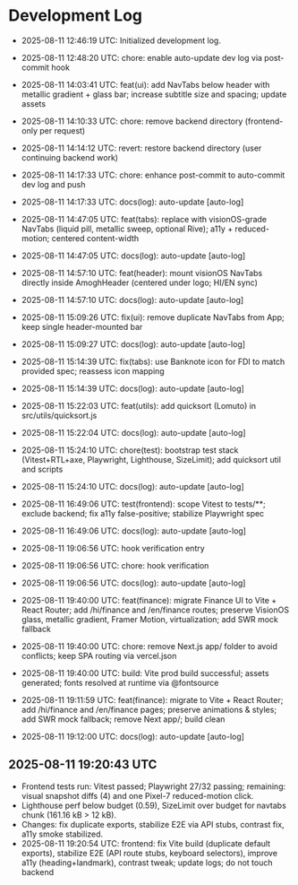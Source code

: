# Development Log

- 2025-08-11 12:46:19 UTC: Initialized development log.

- 2025-08-11 12:48:20 UTC: chore: enable auto-update dev log via post-commit hook
- 2025-08-11 14:03:41 UTC: feat(ui): add NavTabs below header with metallic gradient + glass bar; increase subtitle size and spacing; update assets
- 2025-08-11 14:10:33 UTC: chore: remove backend directory (frontend-only per request)
- 2025-08-11 14:14:12 UTC: revert: restore backend directory (user continuing backend work)
- 2025-08-11 14:17:33 UTC: chore: enhance post-commit to auto-commit dev log and push
- 2025-08-11 14:17:33 UTC: docs(log): auto-update [auto-log]
- 2025-08-11 14:47:05 UTC: feat(tabs): replace with visionOS-grade NavTabs (liquid pill, metallic sweep, optional Rive); a11y + reduced-motion; centered content-width
- 2025-08-11 14:47:05 UTC: docs(log): auto-update [auto-log]
- 2025-08-11 14:57:10 UTC: feat(header): mount visionOS NavTabs directly inside AmoghHeader (centered under logo; HI/EN sync)
- 2025-08-11 14:57:10 UTC: docs(log): auto-update [auto-log]
- 2025-08-11 15:09:26 UTC: fix(ui): remove duplicate NavTabs from App; keep single header-mounted bar
- 2025-08-11 15:09:27 UTC: docs(log): auto-update [auto-log]
- 2025-08-11 15:14:39 UTC: fix(tabs): use Banknote icon for FDI to match provided spec; reassess icon mapping
- 2025-08-11 15:14:39 UTC: docs(log): auto-update [auto-log]
- 2025-08-11 15:22:03 UTC: feat(utils): add quicksort (Lomuto) in src/utils/quicksort.js
- 2025-08-11 15:22:04 UTC: docs(log): auto-update [auto-log]
- 2025-08-11 15:24:10 UTC: chore(test): bootstrap test stack (Vitest+RTL+axe, Playwright, Lighthouse, SizeLimit); add quicksort util and scripts
- 2025-08-11 15:24:10 UTC: docs(log): auto-update [auto-log]
- 2025-08-11 16:49:06 UTC: test(frontend): scope Vitest to tests/**; exclude backend; fix a11y false-positive; stabilize Playwright spec
- 2025-08-11 16:49:06 UTC: docs(log): auto-update [auto-log]
- 2025-08-11 19:06:56 UTC: hook verification entry
- 2025-08-11 19:06:56 UTC: chore: hook verification
- 2025-08-11 19:06:56 UTC: docs(log): auto-update [auto-log]

- 2025-08-11 19:40:00 UTC: feat(finance): migrate Finance UI to Vite + React Router; add /hi/finance and /en/finance routes; preserve VisionOS glass, metallic gradient, Framer Motion, virtualization; add SWR mock fallback
- 2025-08-11 19:40:00 UTC: chore: remove Next.js app/ folder to avoid conflicts; keep SPA routing via vercel.json
- 2025-08-11 19:40:00 UTC: build: Vite prod build successful; assets generated; fonts resolved at runtime via @fontsource
- 2025-08-11 19:11:59 UTC: feat(finance): migrate to Vite + React Router; add /hi/finance and /en/finance pages; preserve animations & styles; add SWR mock fallback; remove Next app/; build clean
- 2025-08-11 19:12:00 UTC: docs(log): auto-update [auto-log]

## 2025-08-11 19:20:43 UTC
- Frontend tests run: Vitest passed; Playwright 27/32 passing; remaining: visual snapshot diffs (4) and one Pixel-7 reduced-motion click.
- Lighthouse perf below budget (0.59), SizeLimit over budget for navtabs chunk (161.16 kB > 12 kB).
- Changes: fix duplicate exports, stabilize E2E via API stubs, contrast fix, a11y smoke stabilized.
- 2025-08-11 19:20:54 UTC: frontend: fix Vite build (duplicate default exports), stabilize E2E (API route stubs, keyboard selectors), improve a11y (heading+landmark), contrast tweak; update logs; do not touch backend
